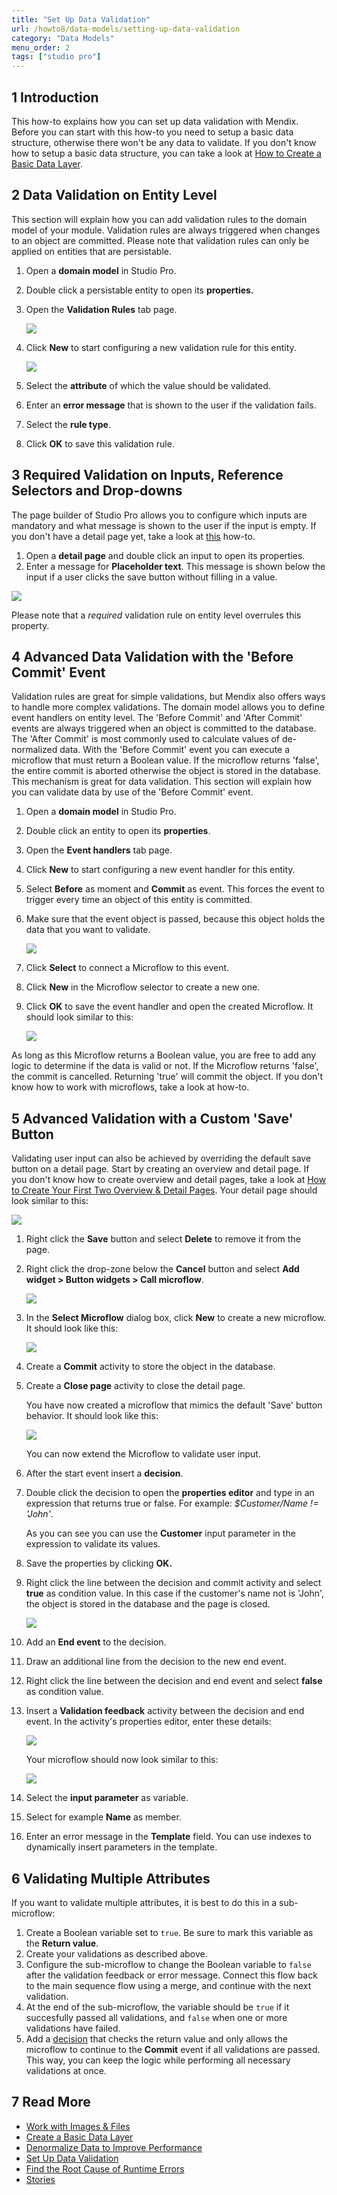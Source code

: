 ```yaml
---
title: "Set Up Data Validation"
url: /howto8/data-models/setting-up-data-validation
category: "Data Models"
menu_order: 2
tags: ["studio pro"]
---
```


## 1 Introduction

This how-to explains how you can set up data validation with Mendix. Before you can start with this how-to you need to setup a basic data structure, otherwise there won't be any data to validate. If you don't know how to setup a basic data structure, you can take a look at [How to Create a Basic Data Layer](create-a-basic-data-layer).

## 2 Data Validation on Entity Level

This section will explain how you can add validation rules to the domain model of your module. Validation rules are always triggered when changes to an object are committed. Please note that validation rules can only be applied on entities that are persistable.

1.  Open a **domain model** in Studio Pro.
2.  Double click a persistable entity to open its **properties.**
3.  Open the **Validation Rules** tab page.

    ![](/attachments/howto8/data-models/setting-up-data-validation/18582149.png)

4.  Click **New** to start configuring a new validation rule for this entity.

    ![](/attachments/howto8/data-models/setting-up-data-validation/18582148.png)

5.  Select the **attribute** of which the value should be validated.
6.  Enter an **error message** that is shown to the user if the validation fails.
7.  Select the **rule type**.
8.  Click **OK** to save this validation rule.

## 3 Required Validation on Inputs, Reference Selectors and Drop-downs

The page builder of Studio Pro allows you to configure which inputs are mandatory and what message is shown to the user if the input is empty. If you don't have a detail page yet, take a look at [this](/howto8/front-end/create-your-first-two-overview-and-detail-pages) how-to.

1.  Open a **detail page** and double click an input to open its properties.
2.  Enter a message for **Placeholder text**. This message is shown below the input if a user clicks the save button without filling in a value.

![](/attachments/howto8/data-models/setting-up-data-validation/18582144.png)

Please note that a _required_ validation rule on entity level overrules this property.

## 4 Advanced Data Validation with the 'Before Commit' Event

Validation rules are great for simple validations, but Mendix also offers ways to handle more complex validations. The domain model allows you to define event handlers on entity level. The 'Before Commit' and 'After Commit' events are always triggered when an object is committed to the database. The 'After Commit' is most commonly used to calculate values of de-normalized data. With the 'Before Commit' event you can execute a microflow that must return a Boolean value. If the microflow returns 'false', the entire commit is aborted otherwise the object is stored in the database. This mechanism is great for data validation. This section will explain how you can validate data by use of the 'Before Commit' event.

1.  Open a **domain model** in Studio Pro.
2.  Double click an entity to open its **properties**.
3.  Open the **Event handlers** tab page.
4.  Click **New** to start configuring a new event handler for this entity.
5.  Select **Before** as moment and **Commit** as event. This forces the event to trigger every time an object of this entity is committed.
6.  Make sure that the event object is passed, because this object holds the data that you want to validate.

    ![](/attachments/howto8/data-models/setting-up-data-validation/18582146.png)

7.  Click **Select** to connect a Microflow to this event.
8.  Click **New** in the Microflow selector to create a new one.
9.  Click **OK** to save the event handler and open the created Microflow. It should look similar to this:

    ![](/attachments/howto8/data-models/setting-up-data-validation/18582145.png)

As long as this Microflow returns a Boolean value, you are free to add any logic to determine if the data is valid or not. If the Microflow returns 'false', the commit is cancelled. Returning 'true' will commit the object. If you don't know how to work with microflows, take a look at how-to.

## 5 Advanced Validation with a Custom 'Save' Button

Validating user input can also be achieved by overriding the default save button on a detail page. Start by creating an overview and detail page. If you don't know how to create overview and detail pages, take a look at [How to Create Your First Two Overview & Detail Pages](/howto8/front-end/create-your-first-two-overview-and-detail-pages). Your detail page should look similar to this:

![](/attachments/howto8/data-models/setting-up-data-validation/18582143.png)

1.  Right click the **Save** button and select **Delete** to remove it from the page.
2.  Right click the drop-zone below the **Cancel** button and select **Add widget > Button widgets > Call microflow**.

    ![](/attachments/howto8/data-models/setting-up-data-validation/18582142.png)

3.  In the **Select Microflow** dialog box, click **New** to create a new microflow. It should look like this:

    ![](/attachments/howto8/data-models/setting-up-data-validation/18582141.png)

4.  Create a **Commit** activity to store the object in the database.
5.  Create a **Close page** activity to close the detail page.

    You have now created a microflow that mimics the default 'Save' button behavior. It should look like this:
    
    ![](/attachments/howto8/data-models/setting-up-data-validation/18582140.png)

    You can now extend the Microflow to validate user input.
6.  After the start event insert a **decision**.
7.  Double click the decision to open the **properties editor** and type in an expression that returns true or false. For example: _$Customer/Name != 'John'_.

    As you can see you can use the **Customer** input parameter in the expression to validate its values.
8. Save the properties by clicking **OK.**
9. Right click the line between the decision and commit activity and select **true** as condition value. In this case if the customer's name not is 'John', the object is stored in the database and the page is closed.

    ![](/attachments/howto8/data-models/setting-up-data-validation/18582139.png)

10. Add an **End event** to the decision.
11. Draw an additional line from the decision to the new end event.
12. Right click the line between the decision and end event and select **false** as condition value.
13. Insert a **Validation feedback** activity between the decision and end event. In the activity's properties editor, enter these details:

    ![](/attachments/howto8/data-models/setting-up-data-validation/18582137.png)

    Your microflow should now look similar to this:

    ![](/attachments/howto8/data-models/setting-up-data-validation/18582138.png)

14. Select the **input parameter** as variable.
15. Select for example **Name** as member.
16. Enter an error message in the **Template** field. You can use indexes to dynamically insert parameters in the template.

## 6 Validating Multiple Attributes

If you want to validate multiple attributes, it is best to do this in a sub-microflow:

1. Create a Boolean variable set to `true`. Be sure to mark this variable as the **Return value**.
2. Create your validations as described above.
3. Configure the sub-microflow to change the Boolean variable to `false` after the validation feedback or error message. Connect this flow back to the main sequence flow using a merge, and continue with the next validation.
4. At the end of the sub-microflow, the variable should be `true` if it succesfully passed all validations, and `false` when one or more validations have failed. 
5. Add a [decision](/refguide8/decision) that checks the return value and only allows the microflow to continue to the **Commit** event if all validations are passed. This way, you can keep the logic while performing all necessary validations at once.

## 7 Read More

* [Work with Images & Files](working-with-images-and-files)
* [Create a Basic Data Layer](create-a-basic-data-layer)
* [Denormalize Data to Improve Performance](denormalize-data-to-improve-performance)
* [Set Up Data Validation](setting-up-data-validation)
* [Find the Root Cause of Runtime Errors](/howto8/monitoring-troubleshooting/finding-the-root-cause-of-runtime-errors)
* [Stories](/developerportal/collaborate/stories)
